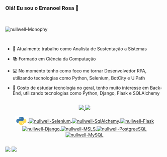 ### Olá! Eu sou o Emanoel Rosa 👋

<br><div>
   <img align="center" alt="nullwell-Monophy" src="https://i.imgur.com/q34Tgvw.gif"/>
 </div><br>

- 🔭 Atualmente trabalho como Analista de Sustentação a Sistemas
- 📚 Formado em Ciência da Computação
- 💻 No momento tenho como foco me tornar Desenvolvedor RPA, utilizando tecnologias como Python, Selenium, BotCity e UiPath
- 🌱 Gosto de estudar tecnologia no geral, tenho muito interesse em Back-End, utilizando tecnologias como Python, Django, Flask e SQLAlchemy

   ##
  
<div align="center">
  <a href="https://github.com/Nullwell47">
  <img height="150em" src="https://github-readme-stats.vercel.app/api?username=Nullwell47&show_icons=true&theme=highcontrast&include_all_commits=true&count_private=true"/>
  <img height="150em" src="https://github-readme-stats.vercel.app/api/top-langs/?username=Nullwell47&layout=compact&langs_count=7&theme=highcontrast"/>
</div>

   <div align="center" style="display: inline_block"><br>
   <img align="center" alt="nullwell-Python" height="30" width="40" src="https://raw.githubusercontent.com/devicons/devicon/master/icons/python/python-original.svg" />
   <img align="center" alt="nullwell-Selenium" height="30" width="40" src="https://cdn.jsdelivr.net/gh/devicons/devicon/icons/selenium/selenium-original.svg" />
   <img align="center" alt="nullwell-SqlAlchemy" width="80" src="https://cdn.jsdelivr.net/gh/devicons/devicon/icons/sqlalchemy/sqlalchemy-original-wordmark.svg"/>
   <img align="center" alt="nullwell-Flask" height="30" width="40" src="https://cdn.jsdelivr.net/gh/devicons/devicon/icons/flask/flask-original.svg" />
   <img align="center" alt="nullwell-Django" height="30" width="40" src="https://cdn.jsdelivr.net/gh/devicons/devicon/icons/django/django-plain.svg" />
   <img align="center" alt="nullwell-MSLS" height="30" width="40" src="https://cdn.jsdelivr.net/gh/devicons/devicon/icons/microsoftsqlserver/microsoftsqlserver-plain.svg" />
   <img align="center" alt="nullwell-PostgreeSQL" height="30" width="40" src="https://cdn.jsdelivr.net/gh/devicons/devicon/icons/postgresql/postgresql-original.svg" />
   <img align="center" alt="nullwell-MySQL" height="30" width="40" src="https://cdn.jsdelivr.net/gh/devicons/devicon/icons/mysql/mysql-original.svg" />

</div>

   ##
   
<div> 
  <a href = "mailto:emanuelr.barros16@gmail.com"><img src="https://img.shields.io/badge/Gmail-D14836?style=for-the-badge&logo=gmail&logoColor=white" target="_blank"></a>
  <a href="https://www.linkedin.com/in/emanoel-rosa" target="_blank"><img src="https://img.shields.io/badge/-LinkedIn-%230077B5?style=for-the-badge&logo=linkedin&logoColor=white" target="_blank"></a> 
 
</div>

